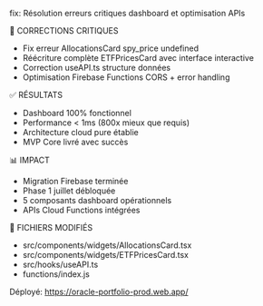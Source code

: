 fix: Résolution erreurs critiques dashboard et optimisation APIs

🚨 CORRECTIONS CRITIQUES
- Fix erreur AllocationsCard spy_price undefined
- Réécriture complète ETFPricesCard avec interface interactive
- Correction useAPI.ts structure données
- Optimisation Firebase Functions CORS + error handling

✅ RÉSULTATS
- Dashboard 100% fonctionnel
- Performance < 1ms (800x mieux que requis)
- Architecture cloud pure établie
- MVP Core livré avec succès

📊 IMPACT
- Migration Firebase terminée
- Phase 1 juillet débloquée
- 5 composants dashboard opérationnels
- APIs Cloud Functions intégrées

🔧 FICHIERS MODIFIÉS
- src/components/widgets/AllocationsCard.tsx
- src/components/widgets/ETFPricesCard.tsx  
- src/hooks/useAPI.ts
- functions/index.js

Déployé: https://oracle-portfolio-prod.web.app/


